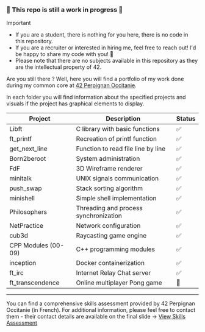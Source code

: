 <h3> 🚧 This repo is still a work in progress 🚧 </h3>

> [!IMPORTANT]
> - If you are a student, there is nothing for you here, there is no code in this repository. 
> - If you are a recruiter or interested in hiring me, feel free to reach out! I'd be happy to share my code with you! 🚀
> - Please note that there are no subjects available in this repository as they are the intellectual property of 42.
>

Are you still there ? Well, here you will find a portfolio of my work done during my common core at [42 Perpignan Occitanie](https://42perpignan.fr/).

In each folder you will find information about the specified projects and visuals if the project has graphical elements to display.

<div align="center">

| Project | Description | Status |
|----------|-------------|--------|
| Libft | C library with basic functions | ✅ |
| ft_printf | Recreation of printf function | ✅ |
| get_next_line | Function to read file line by line | ✅ |
| Born2beroot | System administration | ✅ |
| FdF | 3D Wireframe renderer | ✅ |
| minitalk | UNIX signals communication | ✅ |
| push_swap | Stack sorting algorithm | ✅ |
| minishell | Simple shell implementation | ✅ |
| Philosophers | Threading and process synchronization | ✅ |
| NetPractice | Network configuration | ✅ |
| cub3d | Raycasting game engine | ✅ |
| CPP Modules (00-09) | C++ programming modules | ✅ |
| inception | Docker containerization | ✅ |
| ft_irc | Internet Relay Chat server | ✅ |
| ft_transcendence | Online multiplayer Pong game | 🔄 |

</div>

---

You can find a comprehensive skills assessment provided by 42 Perpignan Occitanie (in French). For additional information, please feel free to contact them - their contact details are available on the final slide -> [View Skills Assessment](https://drive.proton.me/urls/DKD4JR8FVR#OEW7CXO9w9hY)

